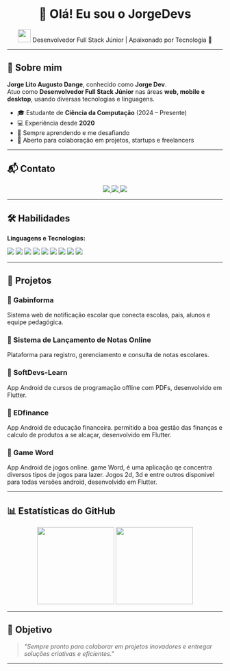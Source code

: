 <!-- Banner ou mensagem de boas-vindas -->
<h1 align="center">👋 Olá! Eu sou o JorgeDevs</h1>
<p align="center">
  <img src="https://media.giphy.com/media/hvRJCLFzcasrR4ia7z/giphy.gif" width="30"/> 
  Desenvolvedor Full Stack Júnior | Apaixonado por Tecnologia 🚀
</p>

---

## 🚀 Sobre mim
**Jorge Lito Augusto Dange**, conhecido como **Jorge Dev**.  
Atuo como **Desenvolvedor Full Stack Júnior** nas áreas **web, mobile e desktop**, usando diversas tecnologias e linguagens.

- 🎓 Estudante de **Ciência da Computação** (2024 – Presente)  
- 💻 Experiência desde **2020**  
- 🌱 Sempre aprendendo e me desafiando  
- 🤝 Aberto para colaboração em projetos, startups e freelancers  

---

## 📬 Contato

<p align="center">
  <a href="mailto:jorgedevs7@gmail.com">
    <img src="https://img.shields.io/badge/-Email-red?style=for-the-badge&logo=gmail&logoColor=white"/>
  </a>
  <a href="https://t.me/Jorge_Devs">
    <img src="https://img.shields.io/badge/Telegram-%230077B5.svg?style=for-the-badge&logo=telegram&logoColor=white"/>
  </a>
  <a href="tel:+244925481801">
    <img src="https://img.shields.io/badge/Telefone-%2300C853.svg?style=for-the-badge&logo=phone&logoColor=white"/>
  </a>
</p>

---

## 🛠️ Habilidades

**Linguagens e Tecnologias:**
<p>
  <img src="https://img.shields.io/badge/HTML5-%23E34F26.svg?style=for-the-badge&logo=html5&logoColor=white"/>
  <img src="https://img.shields.io/badge/CSS3-%231572B6.svg?style=for-the-badge&logo=css3&logoColor=white"/>
  <img src="https://img.shields.io/badge/JavaScript-%23323330.svg?style=for-the-badge&logo=javascript&logoColor=%23F7DF1E"/>
  <img src="https://img.shields.io/badge/PHP-%23777BB4.svg?style=for-the-badge&logo=php&logoColor=white"/>
  <img src="https://img.shields.io/badge/Java-%23ED8B00.svg?style=for-the-badge&logo=java&logoColor=white"/>
  <img src="https://img.shields.io/badge/C%23-%23239120.svg?style=for-the-badge&logo=c-sharp&logoColor=white"/>
  <img src="https://img.shields.io/badge/Flutter-%2302569B.svg?style=for-the-badge&logo=flutter&logoColor=white"/>
  <img src="https://img.shields.io/badge/MySQL-%2300f.svg?style=for-the-badge&logo=mysql&logoColor=white"/>
  <img src="https://img.shields.io/badge/SQLite-%2307405e.svg?style=for-the-badge&logo=sqlite&logoColor=white"/>
</p>

---

## 📂 Projetos

### 📌 Gabinforma  
Sistema web de notificação escolar que conecta escolas, pais, alunos e equipe pedagógica.

### 📌 Sistema de Lançamento de Notas Online  
Plataforma para registro, gerenciamento e consulta de notas escolares.

### 📌 SoftDevs-Learn  
App Android de cursos de programação offline com PDFs, desenvolvido em Flutter.

### 📌 EDfinance  
App Android de educação financeira. permitido a boa gestão das finanças e calculo 
de produtos a se alcaçar, desenvolvido em Flutter.

### 📌 Game Word 
App Android de jogos online. game Word, é uma aplicação qe concentra diversos tipos de jogos
para lazer. Jogos 2d, 3d e entre outros disponivel para todas versões android, desenvolvido em Flutter.

---

## 📊 Estatísticas do GitHub
<p align="center">
  <img height="180em" src="https://github-readme-stats.vercel.app/api?username=jorgedevs&show_icons=true&theme=radical"/>
  <img height="180em" src="https://github-readme-stats.vercel.app/api/top-langs/?username=jorgedevs&layout=compact&theme=radical"/>
</p>

---

## 🎯 Objetivo
> *"Sempre pronto para colaborar em projetos inovadores e entregar soluções criativas e eficientes."*

---
